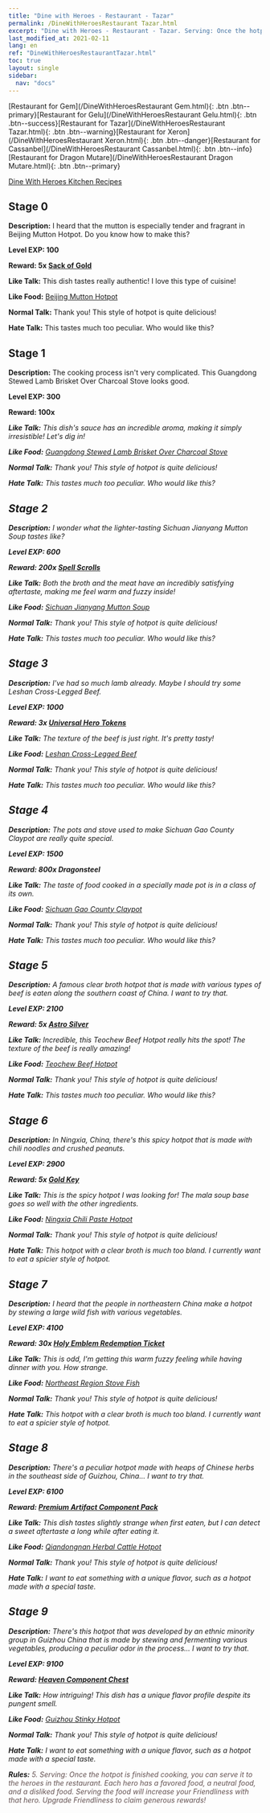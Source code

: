 ```yaml
---
title: "Dine with Heroes - Restaurant - Tazar"
permalink: /DineWithHeroesRestaurant Tazar.html
excerpt: "Dine with Heroes - Restaurant - Tazar. Serving: Once the hotpot is finished cooking, you can serve it to the heroes in the restaurant. Each hero has a favored food, a neutral food, and a disliked food. Serving the food will increase your Friendliness with that hero. Upgrade Friendliness to claim generous rewards!"
last_modified_at: 2021-02-11
lang: en
ref: "DineWithHeroesRestaurantTazar.html"
toc: true
layout: single
sidebar:
  nav: "docs"
---
```


[Restaurant for Gem](/DineWithHeroesRestaurant Gem.html){: .btn .btn--primary}[Restaurant for Gelu](/DineWithHeroesRestaurant Gelu.html){: .btn .btn--success}[Restaurant for Tazar](/DineWithHeroesRestaurant Tazar.html){: .btn .btn--warning}[Restaurant for Xeron](/DineWithHeroesRestaurant Xeron.html){: .btn .btn--danger}[Restaurant for Cassanbel](/DineWithHeroesRestaurant Cassanbel.html){: .btn .btn--info}[Restaurant for Dragon Mutare](/DineWithHeroesRestaurant Dragon Mutare.html){: .btn .btn--primary}

  [Dine With Heroes Kitchen Recipes](/DineWithHeroesKitchenRecipes.html)

## Stage 0
 **Description:** I heard that the mutton is especially tender and fragrant in Beijing Mutton Hotpot. Do you know how to make this?

 **Level EXP: 100**

 **Reward: **5x** [ Sack of Gold](/Items/con_640/)**

 **Like Talk:** This dish tastes really authentic! I love this type of cuisine!

 **Like Food:** [ Beijing Mutton Hotpot](/Items/con_256/)

 **Normal Talk:** Thank you! This style of hotpot is quite delicious!

 **Hate Talk:** This tastes much too peculiar. Who would like this?



## Stage 1
 **Description:** The cooking process isn't very complicated. This Guangdong Stewed Lamb Brisket Over Charcoal Stove looks good.

 **Level EXP: 300**

 **Reward: **100x**  <i class="fas fa-gem"/>**

 **Like Talk:** This dish's sauce has an incredible aroma, making it simply irresistible! Let's dig in!

 **Like Food:** [ Guangdong Stewed Lamb Brisket Over Charcoal Stove](/Items/con_584/)

 **Normal Talk:** Thank you! This style of hotpot is quite delicious!

 **Hate Talk:** This tastes much too peculiar. Who would like this?



## Stage 2
 **Description:** I wonder what the lighter-tasting Sichuan Jianyang Mutton Soup tastes like?

 **Level EXP: 600**

 **Reward: **200x** [ Spell Scrolls](/Items/con_514/)**

 **Like Talk:** Both the broth and the meat have an incredibly satisfying aftertaste, making me feel warm and fuzzy inside!

 **Like Food:** [ Sichuan Jianyang Mutton Soup](/Items/con_907/)

 **Normal Talk:** Thank you! This style of hotpot is quite delicious!

 **Hate Talk:** This tastes much too peculiar. Who would like this?



## Stage 3
 **Description:** I've had so much lamb already. Maybe I should try some Leshan Cross-Legged Beef.

 **Level EXP: 1000**

 **Reward: **3x** [ Universal Hero Tokens](/Items/her_87/)**

 **Like Talk:** The texture of the beef is just right. It's pretty tasty!

 **Like Food:** [ Leshan Cross-Legged Beef](/Items/con_1153/)

 **Normal Talk:** Thank you! This style of hotpot is quite delicious!

 **Hate Talk:** This tastes much too peculiar. Who would like this?



## Stage 4
 **Description:** The pots and stove used to make Sichuan Gao County Claypot are really quite special.

 **Level EXP: 1500**

 **Reward: **800x**  Dragonsteel**

 **Like Talk:** The taste of food cooked in a specially made pot is in a class of its own.

 **Like Food:** [ Sichuan Gao County Claypot](/Items/con_1346/)

 **Normal Talk:** Thank you! This style of hotpot is quite delicious!

 **Hate Talk:** This tastes much too peculiar. Who would like this?



## Stage 5
 **Description:** A famous clear broth hotpot that is made with various types of beef is eaten along the southern coast of China. I want to try that.

 **Level EXP: 2100**

 **Reward: **5x** [ Astro Silver](/Items/con_530/)**

 **Like Talk:** Incredible, this Teochew Beef Hotpot really hits the spot! The texture of the beef is really amazing!

 **Like Food:** [ Teochew Beef Hotpot](/Items/con_447/)

 **Normal Talk:** Thank you! This style of hotpot is quite delicious!

 **Hate Talk:** This tastes much too peculiar. Who would like this?



## Stage 6
 **Description:** In Ningxia, China, there's this spicy hotpot that is made with chili noodles and crushed peanuts.

 **Level EXP: 2900**

 **Reward: **5x** [ Gold Key](/Items/con_418/)**

 **Like Talk:** This is the spicy hotpot I was looking for! The mala soup base goes so well with the other ingredients.

 **Like Food:** [ Ningxia Chili Paste Hotpot](/Items/con_1373/)

 **Normal Talk:** Thank you! This style of hotpot is quite delicious!

 **Hate Talk:** This hotpot with a clear broth is much too bland. I currently want to eat a spicier style of hotpot.



## Stage 7
 **Description:** I heard that the people in northeastern China make a hotpot by stewing a large wild fish with various vegetables.

 **Level EXP: 4100**

 **Reward: **30x** [ Holy Emblem Redemption Ticket](/Items/con_1391/)**

 **Like Talk:** This is odd, I'm getting this warm fuzzy feeling while having dinner with you. How strange.

 **Like Food:** [ Northeast Region Stove Fish](/Items/con_1124/)

 **Normal Talk:** Thank you! This style of hotpot is quite delicious!

 **Hate Talk:** This hotpot with a clear broth is much too bland. I currently want to eat a spicier style of hotpot.



## Stage 8
 **Description:** There's a peculiar hotpot made with heaps of Chinese herbs in the southeast side of Guizhou, China... I want to try that.

 **Level EXP: 6100**

 **Reward: [ Premium Artifact Component Pack](/Items/con_1267/)**

 **Like Talk:** This dish tastes slightly strange when first eaten, but I can detect a sweet aftertaste a long while after eating it.

 **Like Food:** [ Qiandongnan Herbal Cattle Hotpot](/Items/con_36/)

 **Normal Talk:** Thank you! This style of hotpot is quite delicious!

 **Hate Talk:** I want to eat something with a unique flavor, such as a hotpot made with a special taste.



## Stage 9
 **Description:** There's this hotpot that was developed by an ethnic minority group in Guizhou China that is made by stewing and fermenting various vegetables, producing a peculiar odor in the process... I want to try that.

 **Level EXP: 9100**

 **Reward: [ Heaven Component Chest](/Items/con_540/)**

 **Like Talk:** How intriguing! This dish has a unique flavor profile despite its pungent smell.

 **Like Food:** [ Guizhou Stinky Hotpot](/Items/con_1066/)

 **Normal Talk:** Thank you! This style of hotpot is quite delicious!

 **Hate Talk:** I want to eat something with a unique flavor, such as a hotpot made with a special taste.





 **Rules:** <span style="color: #645252">5. Serving: Once the hotpot is finished cooking, you can serve it to the heroes in the restaurant. Each hero has a favored food, a neutral food, and a disliked food. Serving the food will increase your Friendliness with that hero. Upgrade Friendliness to claim generous rewards!</span>

